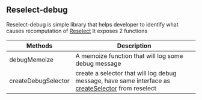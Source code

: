 ## Reselect-debug

Reselect-debug is simple library that helps developer to identify what causes recomputation of [Reselect](https://github.com/reactjs/reselect)
It exposes 2 functions

| Methods | Description |
| ------  | ----------- |
| debugMemoize | A memoize function that will log some debug message |
| createDebugSelector | create a selector that will log debug message, have same interface as [createSelector](https://github.com/reactjs/reselect#createselectorinputselectors--inputselectors-resultfunc) from reselect
